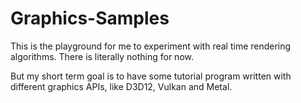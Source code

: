 # Graphics-Samples

This is the playground for me to experiment with real time rendering algorithms.
There is literally nothing for now.

But my short term goal is to have some tutorial program written with different graphics APIs, like D3D12, Vulkan and Metal.

